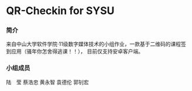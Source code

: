 QR-Checkin for SYSU
==========

### 简介
来自中山大学软件学院·11级数字媒体技术的小组作业，一款基于二维码的课程签到应用（骚年你怎舍得逃课！！），
目前仅支持安卓客户端。

### 小组成员
陆　莹
蔡浩忠
黄永智
袁德伦
郭钊宏
